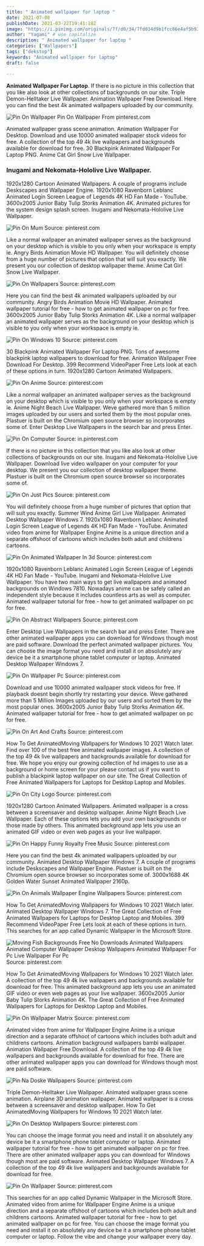 ```yaml
---
title: " Animated wallpaper for laptop "
date: 2021-07-08
publishDate: 2021-03-22T19:41:18Z
image: "https://i.pinimg.com/originals/7f/d0/34/7fd034d9b1fcc86e4af5b936f8295522.jpg"
author: "Yagami" # use capitalize
description: " Animated wallpaper for laptop "
categories: ["Wallpapers"]
tags: ["dekstop"]
keywords: "Animated wallpaper for laptop"
draft: false

---
```



**Animated Wallpaper For Laptop**. If there is no picture in this collection that you like also look at other collections of backgrounds on our site. Triple Demon-Helltaker Live Wallpaper. Animation Wallpaper Free Download. Here you can find the best 4k animated wallpapers uploaded by our community.

![Pin On Wallpaper](https://i.pinimg.com/originals/7f/d0/34/7fd034d9b1fcc86e4af5b936f8295522.jpg "Pin On Wallpaper")
Pin On Wallpaper From pinterest.com


Animated wallpaper grass scene animation. Animation Wallpaper For Desktop. Download and use 10000 animated wallpaper stock videos for free. A collection of the top 49 4k live wallpapers and backgrounds available for download for free. 30 Blackpink Animated Wallpaper For Laptop PNG. Anime Cat Girl Snow Live Wallpaper.

### Inugami and Nekomata-Hololive Live Wallpaper.

1920x1280 Cartoon Animated Wallpapers. A couple of programs include Deskscapes and Wallpaper Engine. 1920x1080 Ravenborn Leblanc Animated Login Screen League of Legends 4K HD Fan Made - YouTube. 3600x2005 Junior Baby Tulip Storks Animation 4K. Animated pictures for the system design splash screen. Inugami and Nekomata-Hololive Live Wallpaper.


![Pin On Mum](https://i.pinimg.com/originals/05/e1/88/05e188993e85dc783696acee043584d7.jpg "Pin On Mum")
Source: pinterest.com

Like a normal wallpaper an animated wallpaper serves as the background on your desktop which is visible to you only when your workspace is empty ie. Angry Birds Animation Movie HD Wallpaper. You will definitely choose from a huge number of pictures that option that will suit you exactly. We present you our collection of desktop wallpaper theme. Anime Cat Girl Snow Live Wallpaper.

![Pin On Wallpapers](https://i.pinimg.com/originals/3b/18/15/3b1815bf9fa7efd509cf99c1bb98e36a.jpg "Pin On Wallpapers")
Source: pinterest.com

Here you can find the best 4k animated wallpapers uploaded by our community. Angry Birds Animation Movie HD Wallpaper. Animated wallpaper tutorial for free - how to get animated wallpaper on pc for free. 3600x2005 Junior Baby Tulip Storks Animation 4K. Like a normal wallpaper an animated wallpaper serves as the background on your desktop which is visible to you only when your workspace is empty ie.

![Pin On Windows 10](https://i.pinimg.com/originals/11/c4/c0/11c4c02d38ad3337e95488f70e627563.jpg "Pin On Windows 10")
Source: pinterest.com

30 Blackpink Animated Wallpaper For Laptop PNG. Tons of awesome blackpink laptop wallpapers to download for free. Animation Wallpaper Free Download For Desktop. 399 Recommend VideoPaper Free Lets look at each of these options in turn. 1920x1280 Cartoon Animated Wallpapers.

![Pin On Anime](https://i.pinimg.com/originals/f5/56/69/f55669b10894baa1235f1e0a14bd4b99.jpg "Pin On Anime")
Source: pinterest.com

Like a normal wallpaper an animated wallpaper serves as the background on your desktop which is visible to you only when your workspace is empty ie. Anime Night Beach Live Wallpaper. Weve gathered more than 5 million images uploaded by our users and sorted them by the most popular ones. Plastuer is built on the Chromium open source browser so incorporates some of. Enter Desktop Live Wallpapers in the search bar and press Enter.

![Pin On Computer](https://i.pinimg.com/originals/5a/9f/ef/5a9feff7dc40c380c9927d0b298b970c.jpg "Pin On Computer")
Source: in.pinterest.com

If there is no picture in this collection that you like also look at other collections of backgrounds on our site. Inugami and Nekomata-Hololive Live Wallpaper. Download live video wallpaper on your computer for your desktop. We present you our collection of desktop wallpaper theme. Plastuer is built on the Chromium open source browser so incorporates some of.

![Pin On Just Pics](https://i.pinimg.com/originals/da/3e/78/da3e78fa3d4877980a4dbba2592c0aef.jpg "Pin On Just Pics")
Source: pinterest.com

You will definitely choose from a huge number of pictures that option that will suit you exactly. Summer Wind Anime Girl Live Wallpaper. Animated Desktop Wallpaper Windows 7. 1920x1080 Ravenborn Leblanc Animated Login Screen League of Legends 4K HD Fan Made - YouTube. Animated video from anime for Wallpaper Engine Anime is a unique direction and a separate offshoot of cartoons which includes both adult and childrens cartoons.

![Pin On Animated Wallpaper In 3d](https://i.pinimg.com/originals/2c/98/3b/2c983b21649bd729201579019d3a1056.jpg "Pin On Animated Wallpaper In 3d")
Source: pinterest.com

1920x1080 Ravenborn Leblanc Animated Login Screen League of Legends 4K HD Fan Made - YouTube. Inugami and Nekomata-Hololive Live Wallpaper. You have two main ways to get live wallpapers and animated backgrounds on Windows 7810. Nowadays anime can be safely called an independent style because it includes countless arts as well as computer. Animated wallpaper tutorial for free - how to get animated wallpaper on pc for free.

![Pin On Abstract Wallpapers](https://i.pinimg.com/originals/6b/cf/0f/6bcf0f060d90f6bdcb748b15282c0acd.jpg "Pin On Abstract Wallpapers")
Source: pinterest.com

Enter Desktop Live Wallpapers in the search bar and press Enter. There are other animated wallpaper apps you can download for Windows though most are paid software. Download the perfect animated wallpaper pictures. You can choose the image format you need and install it on absolutely any device be it a smartphone phone tablet computer or laptop. Animated Desktop Wallpaper Windows 7.

![Pin On Wallpaper Pc](https://i.pinimg.com/originals/6e/53/30/6e5330362a3c62d3cecd03e2655a65cb.jpg "Pin On Wallpaper Pc")
Source: pinterest.com

Download and use 10000 animated wallpaper stock videos for free. If playback doesnt begin shortly try restarting your device. Weve gathered more than 5 Million Images uploaded by our users and sorted them by the most popular ones. 3600x2005 Junior Baby Tulip Storks Animation 4K. Animated wallpaper tutorial for free - how to get animated wallpaper on pc for free.

![Pin On Art And Crafts](https://i.pinimg.com/originals/6d/8a/42/6d8a428eecb798cf34bbb57c75dc5d4e.jpg "Pin On Art And Crafts")
Source: pinterest.com

How To Get AnimatedMoving Wallpapers for Windows 10 2021 Watch later. Find over 100 of the best free animated wallpaper images. A collection of the top 49 4k live wallpapers and backgrounds available for download for free. We hope you enjoy our growing collection of hd images to use as a background or home screen for your please contact us if you want to publish a blackpink laptop wallpaper on our site. The Great Collection of Free Animated Wallpapers for Laptops for Desktop Laptop and Mobiles.

![Pin On City Logo](https://i.pinimg.com/originals/b8/e0/0f/b8e00f83552cdc2509c59a0d871f9d2d.jpg "Pin On City Logo")
Source: pinterest.com

1920x1280 Cartoon Animated Wallpapers. Animated wallpaper is a cross between a screensaver and desktop wallpaper. Anime Night Beach Live Wallpaper. Each of these options lets you add your own backgrounds or those made by others. This animated background app lets you use an animated GIF video or even web pages as your live wallpaper.

![Pin On Happy Funny Royalty Free Music](https://i.pinimg.com/originals/33/85/36/338536e63e5ecacc7cfb04bee82a2b12.jpg "Pin On Happy Funny Royalty Free Music")
Source: pinterest.com

Here you can find the best 4k animated wallpapers uploaded by our community. Animated Desktop Wallpaper Windows 7. A couple of programs include Deskscapes and Wallpaper Engine. Plastuer is built on the Chromium open source browser so incorporates some of. 3000x1688 4K Golden Water Sunset Animated Wallpaper 2160p.

![Pin On Animals Wallpaper Engine Wallpapers](https://i.pinimg.com/originals/b1/aa/49/b1aa49ab2ab40656ee3d4f31625256f2.jpg "Pin On Animals Wallpaper Engine Wallpapers")
Source: pinterest.com

How To Get AnimatedMoving Wallpapers for Windows 10 2021 Watch later. Animated Desktop Wallpaper Windows 7. The Great Collection of Free Animated Wallpapers for Laptops for Desktop Laptop and Mobiles. 399 Recommend VideoPaper Free Lets look at each of these options in turn. This searches for an app called Dynamic Wallpaper in the Microsoft Store.

![Moving Fish Backgrounds Free No Downloads Animated Wallpapers Animated Computer Wallpaper Desktop Wallpapers Animated Wallpaper For Pc Live Wallpaper For Pc](https://i.pinimg.com/originals/9f/6e/37/9f6e37c5bd5e7f48d2c3f4a7e791e3b8.jpg "Moving Fish Backgrounds Free No Downloads Animated Wallpapers Animated Computer Wallpaper Desktop Wallpapers Animated Wallpaper For Pc Live Wallpaper For Pc")
Source: pinterest.com

How To Get AnimatedMoving Wallpapers for Windows 10 2021 Watch later. A collection of the top 49 4k live wallpapers and backgrounds available for download for free. This animated background app lets you use an animated GIF video or even web pages as your live wallpaper. 3600x2005 Junior Baby Tulip Storks Animation 4K. The Great Collection of Free Animated Wallpapers for Laptops for Desktop Laptop and Mobiles.

![Pin On Wallpaper Matrix](https://i.pinimg.com/originals/73/75/00/737500ec477bc06fb4076133acdbd237.jpg "Pin On Wallpaper Matrix")
Source: pinterest.com

Animated video from anime for Wallpaper Engine Anime is a unique direction and a separate offshoot of cartoons which includes both adult and childrens cartoons. Animation background wallpapers bambi wallpaper. Animation Wallpaper Free Download. A collection of the top 49 4k live wallpapers and backgrounds available for download for free. There are other animated wallpaper apps you can download for Windows though most are paid software.

![Pin Na Doske Wallpapers](https://i.pinimg.com/originals/d1/0f/e8/d10fe82399ff66b007a95ea8d8cc612a.jpg "Pin Na Doske Wallpapers")
Source: pinterest.com

Triple Demon-Helltaker Live Wallpaper. Animated wallpaper grass scene animation. Airplane 3D animation wallpaper. Animated wallpaper is a cross between a screensaver and desktop wallpaper. How To Get AnimatedMoving Wallpapers for Windows 10 2021 Watch later.

![Pin On Desktop Wallpapers](https://i.pinimg.com/originals/4b/89/43/4b89430168ef6326af99f9432d6c37de.jpg "Pin On Desktop Wallpapers")
Source: pinterest.com

You can choose the image format you need and install it on absolutely any device be it a smartphone phone tablet computer or laptop. Animated wallpaper tutorial for free - how to get animated wallpaper on pc for free. There are other animated wallpaper apps you can download for Windows though most are paid software. Animated Desktop Wallpaper Windows 7. A collection of the top 49 4k live wallpapers and backgrounds available for download for free.

![Pin On Wallpaper](https://i.pinimg.com/originals/7f/d0/34/7fd034d9b1fcc86e4af5b936f8295522.jpg "Pin On Wallpaper")
Source: pinterest.com

This searches for an app called Dynamic Wallpaper in the Microsoft Store. Animated video from anime for Wallpaper Engine Anime is a unique direction and a separate offshoot of cartoons which includes both adult and childrens cartoons. Animated wallpaper tutorial for free - how to get animated wallpaper on pc for free. You can choose the image format you need and install it on absolutely any device be it a smartphone phone tablet computer or laptop. Follow the vibe and change your wallpaper every day.

